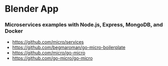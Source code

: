 # Blender App

### Microservices examples with Node.js, Express, MongoDB, and Docker

- https://github.com/micro/services
- https://github.com/begmaroman/go-micro-boilerplate
- https://github.com/micro/go-micro
- https://github.com/go-micro/go-micro
